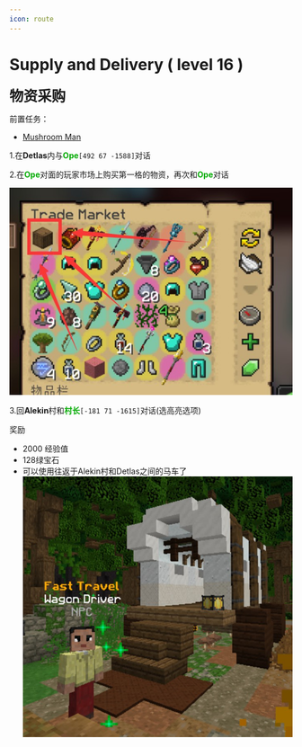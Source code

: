 ```yaml
---
icon: route
---
```



# Supply and Delivery ( level 16 )
<span style="font-size: 25px;">**物资采购**</span>

前置任务：
+ [Mushroom Man](/quests/lvl1-10/level%206%20-%20mushroom%20man.html)

1.在**Detlas**内与<font color=00AA00>**Ope**</font>`[492 67 -1588]`对话

2.在<font color=00AA00>**Ope**</font>对面的玩家市场上购买第一格的物资，再次和<font color=00AA00>**Ope**</font>对话

![](/assets/img/lvl16-1.jpg)

3.回**Alekin**村和<font color=00AA00>**村长**</font>`[-181 71 -1615]`对话(选高亮选项)

奖励
+ 2000 经验值 
+ 128绿宝石
+ 可以使用往返于Alekin村和Detlas之间的马车了
  ![](/assets/img/lvl16-2.jpg)
